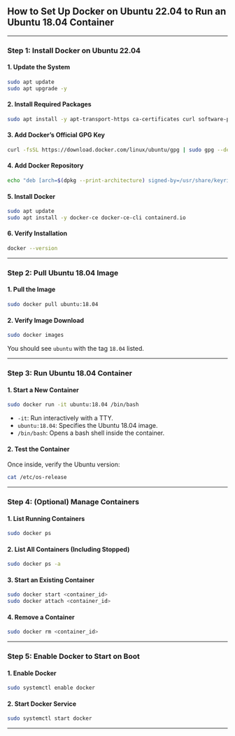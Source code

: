 ## How to Set Up Docker on Ubuntu 22.04 to Run an Ubuntu 18.04 Container

---

### **Step 1: Install Docker on Ubuntu 22.04**

#### **1. Update the System**
```bash
sudo apt update
sudo apt upgrade -y
```

#### **2. Install Required Packages**
```bash
sudo apt install -y apt-transport-https ca-certificates curl software-properties-common
```

#### **3. Add Docker’s Official GPG Key**
```bash
curl -fsSL https://download.docker.com/linux/ubuntu/gpg | sudo gpg --dearmor -o /usr/share/keyrings/docker-archive-keyring.gpg
```

#### **4. Add Docker Repository**
```bash
echo "deb [arch=$(dpkg --print-architecture) signed-by=/usr/share/keyrings/docker-archive-keyring.gpg] https://download.docker.com/linux/ubuntu $(lsb_release -cs) stable" | sudo tee /etc/apt/sources.list.d/docker.list > /dev/null
```

#### **5. Install Docker**
```bash
sudo apt update
sudo apt install -y docker-ce docker-ce-cli containerd.io
```

#### **6. Verify Installation**
```bash
docker --version
```

---

### **Step 2: Pull Ubuntu 18.04 Image**

#### **1. Pull the Image**
```bash
sudo docker pull ubuntu:18.04
```

#### **2. Verify Image Download**
```bash
sudo docker images
```
You should see `ubuntu` with the tag `18.04` listed.

---

### **Step 3: Run Ubuntu 18.04 Container**

#### **1. Start a New Container**
```bash
sudo docker run -it ubuntu:18.04 /bin/bash
```
- `-it`: Run interactively with a TTY.
- `ubuntu:18.04`: Specifies the Ubuntu 18.04 image.
- `/bin/bash`: Opens a bash shell inside the container.

#### **2. Test the Container**
Once inside, verify the Ubuntu version:
```bash
cat /etc/os-release
```

---

### **Step 4: (Optional) Manage Containers**

#### **1. List Running Containers**
```bash
sudo docker ps
```

#### **2. List All Containers (Including Stopped)**
```bash
sudo docker ps -a
```

#### **3. Start an Existing Container**
```bash
sudo docker start <container_id>
sudo docker attach <container_id>
```

#### **4. Remove a Container**
```bash
sudo docker rm <container_id>
```

---

### **Step 5: Enable Docker to Start on Boot**

#### **1. Enable Docker**
```bash
sudo systemctl enable docker
```

#### **2. Start Docker Service**
```bash
sudo systemctl start docker
```

---


